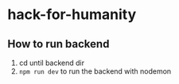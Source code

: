 # hack-for-humanity

## How to run backend

1. cd until backend dir
2. `npm run dev` to run the backend with nodemon
